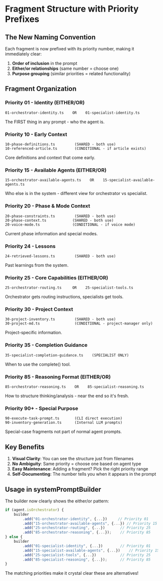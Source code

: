 # Fragment Structure with Priority Prefixes

## The New Naming Convention

Each fragment is now prefixed with its priority number, making it immediately clear:
1. **Order of inclusion** in the prompt
2. **Either/or relationships** (same number = choose one)
3. **Purpose grouping** (similar priorities = related functionality)

## Fragment Organization

### Priority 01 - Identity (EITHER/OR)
```
01-orchestrator-identity.ts    OR    01-specialist-identity.ts
```
The FIRST thing in any prompt - who the agent is.

### Priority 10 - Early Context
```
10-phase-definitions.ts         (SHARED - both use)
10-referenced-article.ts        (CONDITIONAL - if article exists)
```
Core definitions and context that come early.

### Priority 15 - Available Agents (EITHER/OR)
```
15-orchestrator-available-agents.ts    OR    15-specialist-available-agents.ts
```
Who else is in the system - different view for orchestrator vs specialist.

### Priority 20 - Phase & Mode Context
```
20-phase-constraints.ts         (SHARED - both use)
20-phase-context.ts            (SHARED - both use)
20-voice-mode.ts               (CONDITIONAL - if voice mode)
```
Current phase information and special modes.

### Priority 24 - Lessons
```
24-retrieved-lessons.ts         (SHARED - both use)
```
Past learnings from the system.

### Priority 25 - Core Capabilities (EITHER/OR)
```
25-orchestrator-routing.ts     OR    25-specialist-tools.ts
```
Orchestrator gets routing instructions, specialists get tools.

### Priority 30 - Project Context
```
30-project-inventory.ts         (SHARED - both use)
30-project-md.ts                (CONDITIONAL - project-manager only)
```
Project-specific information.

### Priority 35 - Completion Guidance
```
35-specialist-completion-guidance.ts    (SPECIALIST ONLY)
```
When to use the complete() tool.

### Priority 85 - Reasoning Format (EITHER/OR)
```
85-orchestrator-reasoning.ts    OR    85-specialist-reasoning.ts
```
How to structure thinking/analysis - near the end so it's fresh.

### Priority 90+ - Special Purpose
```
90-execute-task-prompt.ts       (CLI direct execution)
90-inventory-generation.ts      (Internal LLM prompts)
```
Special-case fragments not part of normal agent prompts.

## Key Benefits

1. **Visual Clarity**: You can see the structure just from filenames
2. **No Ambiguity**: Same priority = choose one based on agent type
3. **Easy Maintenance**: Adding a fragment? Pick the right priority range
4. **Self-Documenting**: The number tells you when it appears in the prompt

## Usage in systemPromptBuilder

The builder now clearly shows the either/or pattern:

```typescript
if (agent.isOrchestrator) {
    builder
        .add("01-orchestrator-identity", {...})     // Priority 01
        .add("15-orchestrator-available-agents", {...}) // Priority 15
        .add("25-orchestrator-routing", {...})       // Priority 25
        .add("85-orchestrator-reasoning", {...});    // Priority 85
} else {
    builder
        .add("01-specialist-identity", {...})        // Priority 01
        .add("15-specialist-available-agents", {...})    // Priority 15
        .add("25-specialist-tools", {...})           // Priority 25
        .add("85-specialist-reasoning", {...});      // Priority 85
}
```

The matching priorities make it crystal clear these are alternatives!